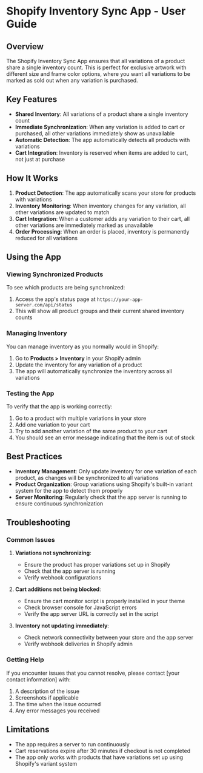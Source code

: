 # Shopify Inventory Sync App - User Guide

## Overview

The Shopify Inventory Sync App ensures that all variations of a product share a single inventory count. This is perfect for exclusive artwork with different size and frame color options, where you want all variations to be marked as sold out when any variation is purchased.

## Key Features

- **Shared Inventory**: All variations of a product share a single inventory count
- **Immediate Synchronization**: When any variation is added to cart or purchased, all other variations immediately show as unavailable
- **Automatic Detection**: The app automatically detects all products with variations
- **Cart Integration**: Inventory is reserved when items are added to cart, not just at purchase

## How It Works

1. **Product Detection**: The app automatically scans your store for products with variations
2. **Inventory Monitoring**: When inventory changes for any variation, all other variations are updated to match
3. **Cart Integration**: When a customer adds any variation to their cart, all other variations are immediately marked as unavailable
4. **Order Processing**: When an order is placed, inventory is permanently reduced for all variations

## Using the App

### Viewing Synchronized Products

To see which products are being synchronized:

1. Access the app's status page at `https://your-app-server.com/api/status`
2. This will show all product groups and their current shared inventory counts

### Managing Inventory

You can manage inventory as you normally would in Shopify:

1. Go to **Products > Inventory** in your Shopify admin
2. Update the inventory for any variation of a product
3. The app will automatically synchronize the inventory across all variations

### Testing the App

To verify that the app is working correctly:

1. Go to a product with multiple variations in your store
2. Add one variation to your cart
3. Try to add another variation of the same product to your cart
4. You should see an error message indicating that the item is out of stock

## Best Practices

- **Inventory Management**: Only update inventory for one variation of each product, as changes will be synchronized to all variations
- **Product Organization**: Group variations using Shopify's built-in variant system for the app to detect them properly
- **Server Monitoring**: Regularly check that the app server is running to ensure continuous synchronization

## Troubleshooting

### Common Issues

1. **Variations not synchronizing**:
   - Ensure the product has proper variations set up in Shopify
   - Check that the app server is running
   - Verify webhook configurations

2. **Cart additions not being blocked**:
   - Ensure the cart monitor script is properly installed in your theme
   - Check browser console for JavaScript errors
   - Verify the app server URL is correctly set in the script

3. **Inventory not updating immediately**:
   - Check network connectivity between your store and the app server
   - Verify webhook deliveries in Shopify admin

### Getting Help

If you encounter issues that you cannot resolve, please contact [your contact information] with:

1. A description of the issue
2. Screenshots if applicable
3. The time when the issue occurred
4. Any error messages you received

## Limitations

- The app requires a server to run continuously
- Cart reservations expire after 30 minutes if checkout is not completed
- The app only works with products that have variations set up using Shopify's variant system
